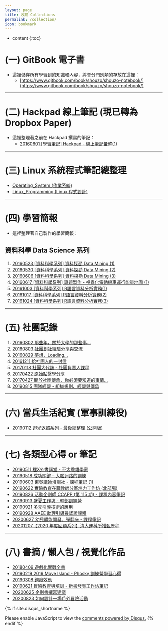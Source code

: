 ```yaml
---
layout: page
title: 收藏 Collections
permalink: /collection/
icon: bookmark
---
```


* content
{:toc}


# (一) GitBook 電子書
* 這裡儲存所有學習到的知識和內容，將會分門別類的存放在這裡：
	* [https://www.gitbook.com/book/shouzo/shouzo-notebook/](https://www.gitbook.com/book/shouzo/shouzo-notebook/)

---

# (二) Hackpad 線上筆記 (現已轉為 Dropbox Paper)
* 這裡整理著之前在 Hackpad 撰寫的筆記：
	* [20160601 [學習筆記] Hackpad - 線上筆記彙整(1)](/2016/05/31/hackpad-notes/)

---

# (三) Linux 系統程式筆記總整理
* [Operating_System (作業系統)](/collections/linux_system/Operating_System.html)
* [Linux_Programming  (Linux 程式設計)](/collections/linux_system/Linux_Programming.html)

---

# (四) 學習簡報
* 這裡整理著自己製作的學習簡報：

## 資料科學 Data Science 系列
1. [20160523 [資料科學系列] 資料探勘 Data Mining (1)](/collections/data-science/20160523-Data-Mining-1.html)
2. [20160530 [資料科學系列] 資料探勘 Data Mining (2)](/collections/data-science/20160530-Data-Mining-2.html)
3. [20160606 [資料科學系列] 資料探勘 Data Mining (3)](/collections/data-science/20160606-Data-Mining-3.html)
4. [20160617 [資料科學系列] 專題製作 - 視覺化電動機車運行能量地圖 (1)](/collections/data-science/20160617-MapProject-1.html)
5. [20161003 [資料科學系列] R語言資料分析實務(1)](/collections/data-science/20161003-R-doing-1.html)
6. [20161017 [資料科學系列] R語言資料分析實務(2)](/collections/data-science/20161017-R-doing-2.html)
7. [20161024 [資料科學系列] R語言資料分析實務(3)](/collections/data-science/20161024-R-doing-3.html)


---


# (五) 社團記錄
1. [20160802 那些年，關於大學的那些事...](/collections/clubs/20160802-about-university.html)
2. [20160803 社團創社經驗分享與交流](/collections/clubs/20160803-clubs-share.html)
3. [20160829 夢想，Loading...](/collections/clubs/20160829-about-dreams.html)
4. [20161211 給社團人的一封信](/collections/clubs/20161211-why-clubs.html)
5. [20170118 社團大代誌 - 社團負責人課程](/collections/clubs/20170118-clubmanager.pdf)
6. [20170422 原始點醫學分享](/collections/clubs/20170422-Original_Point.pdf)
7. [20170427 關於社團傳承，你必須要知道的事情...](/collections/clubs/20170427-club_inheritance.pdf)
8. [20190815 團隊經營 - 組織規劃、經營與傳承](/collections/clubs/20190815-team_manage.pdf)


---


# (六) 當兵生活紀實 (軍事訓練役)
* [20190112 迴光返照系列 - 最後總整理 (公開版)](/collections/military/20190112_military_all.html)


---


# (七) 各類型心得 or 筆記
* [20190511 裡X外書講堂 - 不太乖雜學家](/collections/notes/20190511_Za-Share.html)
* [20190518 成功關鍵 – 大腦迴路的訓練](/collections/notes/20190518_Brain-Training.html)
* [20190603 東吳講師培訓社 - 課程筆記 (1)](/collections/notes/20190722_Speakerclub-Classnote_1.html)
* [20190622 實驗教育在職教師分區培力工作坊 (北部場)](/collections/notes/20190622_Teacher-Training.html)
* [20190826 活動企劃師 CCAPP (第 115 期) - 課程內容筆記](/collections/notes/20190826_CCAPP.html)
* [20190913 盛夏工作坊 - 幹部訓練營](/collections/notes/20190913_Summer_TrainingCamp.html)
* [20190921 多元引導技術的應用](/collections/notes/20190921_AAEE-Facilation.html)
* [20190928 AAEE 助理引導員認證課程](/collections/notes/20190928_AAEE-Assistant.html)
* [20200627 幼兒體能開發、彈翻床 - 課程筆記](/collections/notes/20200627_Physical-Education_Trampoline.html)
* [20201207【2020 年度回顧系列】清大運科所推甄歷程](/collections/years/2020_NTHU-Sport-Science.html)


---


# (八) 書摘 / 懶人包 / 視覺化作品
* [20180409 遊戲化實戰全書](/collections/visualize/20180409_gamification/gamification.pdf)
* [20190219 2019 Move Island - Phosky 訓練營學習心得](/collections/visualize/20190219_Phosky/phosky.pdf)
* [20190308 鉤癮效應](/collections/visualize/20190308_the-hook/the-hook.pdf)
* [20190621 冒險教育與培訓 - 新書發表工作坊筆記](/collections/visualize/20190621_Adventure-Education/Adventure-Education.pdf)
* [20200625 企劃書撰寫建議](/collections/visualize/20200625_Proposal-book/Proposal_book.pdf)
* [20200823 如何設計一場戶外冒險活動](/collections/visualize/20200823_Parkour-AE/Parkour-AE.pdf)









<!-- Comments -->

{% if site.disqus_shortname %}
<div id="disqus_thread"></div>
<script>
/**
* RECOMMENDED CONFIGURATION VARIABLES: EDIT AND UNCOMMENT THE SECTION BELOW TO INSERT DYNAMIC VALUES FROM YOUR PLATFORM OR CMS.
* LEARN WHY DEFINING THESE VARIABLES IS IMPORTANT: https://disqus.com/admin/universalcode/#configuration-variables
*/

var disqus_config = function () {
this.page.url = '{{ site.url }}{{ page.url }}'; // Replace PAGE_URL with your page's canonical URL variable
this.page.identifier = '{{ site.url }}{{ page.url }}'; // Replace PAGE_IDENTIFIER with your page's unique identifier variable
};

(function() { // DON'T EDIT BELOW THIS LINE
var d = document, s = d.createElement('script');

s.src = '//{{site.disqus_shortname}}.disqus.com/embed.js';

s.setAttribute('data-timestamp', +new Date());
(d.head || d.body).appendChild(s);
})();
</script>
<noscript>Please enable JavaScript to view the <a href="https://disqus.com/?ref_noscript" rel="nofollow">comments powered by Disqus.</a></noscript>
{% endif %}


<script>
/**
 * target _blank
 */
(function() {
    var aTags = document.querySelectorAll('.left a')
    for (var i = 0; i < aTags.length; i++) {
        aTags[i].setAttribute('target', '_blank')
    }
}());
</script>
